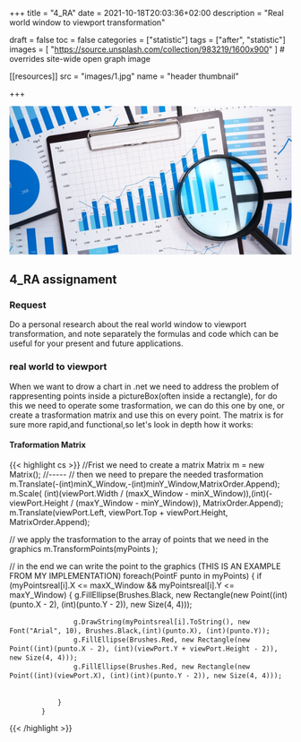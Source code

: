 +++
title = "4_RA"
date = 2021-10-18T20:03:36+02:00
description = "Real world window to viewport transformation"

draft = false
toc = false
categories = ["statistic"]
tags = ["after", "statistic"]
images = [
  "https://source.unsplash.com/collection/983219/1600x900"
] # overrides site-wide open graph image

[[resources]]
  src = "images/1.jpg"
  name = "header thumbnail"

+++

![header](images/1.jpg)

## 4_RA assignament

### Request

Do a personal research about the real world window to viewport transformation, and note separately the formulas and code which can be useful for your present and future applications.

### real world to viewport

When we want to drow a chart in .net we need to address the problem of rappresenting points inside a pictureBox(often inside a rectangle), for do this we need to operate some trasformation, we can do this one by one, or create a trasformation matrix and use this on every point.
The matrix  is for sure more rapid,and functional,so let's look in depth how it works:

#### Traformation Matrix

{{< highlight cs >}}
//Frist we need to create a matrix
Matrix m = new Matrix();
//-----
// then we need to prepare the needed trasformation
m.Translate(-(int)minX_Window,-(int)minY_Window,MatrixOrder.Append);
m.Scale( (int)(viewPort.Width / (maxX_Window - minX_Window)),(int)(-viewPort.Height / (maxY_Window - minY_Window)), MatrixOrder.Append);
m.Translate(viewPort.Left, viewPort.Top + viewPort.Height, MatrixOrder.Append);

// we apply the trasformation to the array of points that we need in the graphics
m.TransformPoints(myPoints );

// in the end we can write the point to the graphics (THIS IS AN EXAMPLE FROM MY IMPLEMENTATION) 
 foreach(PointF punto in myPoints)
            {
                if (myPointsreal[i].X <= maxX_Window && myPointsreal[i].Y <= maxY_Window)
                {
                    g.FillEllipse(Brushes.Black, new Rectangle(new Point((int)(punto.X - 2), (int)(punto.Y - 2)), new Size(4, 4)));
                   
                    g.DrawString(myPointsreal[i].ToString(), new Font("Arial", 10), Brushes.Black,(int)(punto.X), (int)(punto.Y));
                    g.FillEllipse(Brushes.Red, new Rectangle(new Point((int)(punto.X - 2), (int)(viewPort.Y + viewPort.Height - 2)), new Size(4, 4)));
                    g.FillEllipse(Brushes.Red, new Rectangle(new Point((int)(viewPort.X), (int)(int)(punto.Y - 2)), new Size(4, 4)));
                   

                }
            }
{{< /highlight >}}
